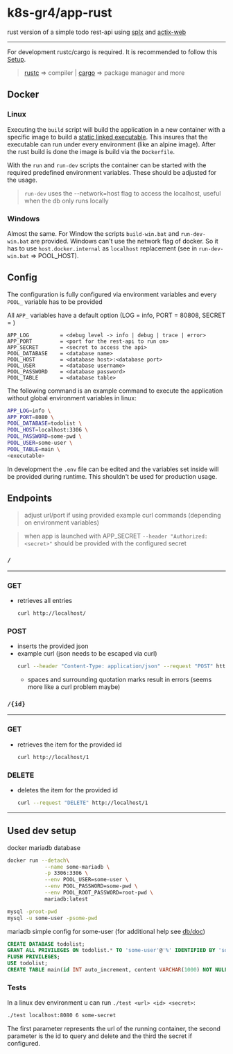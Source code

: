 # k8s-gr4/app-rust

rust version of a simple todo rest-api using [splx](https://github.com/launchbadge/sqlx) and [actix-web](https://github.com/actix/actix-web)

---
For development rustc/cargo is required. It is recommended to follow this [Setup](https://www.rust-lang.org/tools/install).
> [rustc](https://www.rust-lang.org/) => compiler | [cargo](https://doc.rust-lang.org/cargo/guide/why-cargo-exists.html) => package manager and more

## Docker
### Linux
Executing the `build` script will build the application in a new container with a specific image to build a [static linked executable](https://stackoverflow.com/questions/49098753/unable-to-run-a-docker-image-with-a-rust-executable). This insures that the executable can run under every environment (like an alpine image).
After the rust build is done the image is build via the `Dockerfile`.

With the `run` and `run-dev` scripts the container can be started with the required predefined environment variables. These should be adjusted for the usage.
> `run-dev` uses the --network=host flag to access the localhost, useful when the db only runs locally

### Windows
Almost the same. For Window the scripts `build-win.bat` and `run-dev-win.bat` are provided.
Windows can't use the network flag of docker. So it has to use `host.docker.internal` as `localhost` replacement (see in `run-dev-win.bat` => POOL_HOST).

## Config
The configuration is fully configured via environment variables and every `POOL_` variable has to be provided

All `APP_` variables have a default option (LOG = info, PORT = 80808, SECRET = )
```
APP_LOG          = <debug level -> info | debug | trace | error>
APP_PORT         = <port for the rest-api to run on>
APP_SECRET       = <secret to access the api>
POOL_DATABASE    = <database name>
POOL_HOST        = <database host>:<database port>
POOL_USER        = <database username>
POOL_PASSWORD    = <database password>
POOL_TABLE       = <database table>
```
The following command is an example command to execute the application without global environment variables in linux:
```sh
APP_LOG=info \
APP_PORT=8080 \
POOL_DATABASE=todolist \
POOL_HOST=localhost:3306 \
POOL_PASSWORD=some-pwd \
POOL_USER=some-user \
POOL_TABLE=main \
<executable>
```
In development the `.env` file can be edited and the variables set inside will be provided during runtime. This shouldn't be used for production usage.

## Endpoints
> adjust url/port if using provided example curl commands (depending on environment variables)

> when app is launched with APP_SECRET `--header "Authorized: <secret>"` should be provided with the configured secret
### `/`
----
### GET
- retrieves all entries
    ```sh
    curl http://localhost/
    ```
### POST
- inserts the provided json
- example curl (json needs to be escaped via curl)
    ```sh
    curl --header "Content-Type: application/json" --request "POST" http://localhost:8080/ --data {\"content\":\"test-todo\"}
    ```
    - spaces and surrounding quotation marks result in errors (seems more like a curl problem maybe)

### `/{id}`
----
### GET
- retrieves the item for the provided id
    ```sh
    curl http://localhost/1
    ```
### DELETE
- deletes the item for the provided id
    ```sh
    curl --request "DELETE" http://localhost/1
    ```

---
## Used dev setup
docker mariadb database
```sh
docker run --detach\
            --name some-mariadb \
            -p 3306:3306 \
            --env POOL_USER=some-user \
            --env POOL_PASSWORD=some-pwd \
            --env POOL_ROOT_PASSWORD=root-pwd \
            mariadb:latest
```
```sh
mysql -proot-pwd
mysql -u some-user -psome-pwd
```
mariadb simple config for some-user (for additional help see [db/doc](https://github.com/importPI19fromDHGE/k8s-gr4/tree/main/db/doku))
```sql
CREATE DATABASE todolist;
GRANT ALL PRIVILEGES ON todolist.* TO 'some-user'@'%' IDENTIFIED BY 'some-pwd';
FLUSH PRIVILEGES;
USE todolist;
CREATE TABLE main(id INT auto_increment, content VARCHAR(1000) NOT NULL, PRIMARY KEY(id));
```
### Tests
In a linux dev environment u can run `./test <url> <id> <secret>`:
```sh
./test localhost:8080 6 some-secret
```
The first parameter represents the url of the running container, the second parameter is the id to query and delete and the third the secret if configured.
